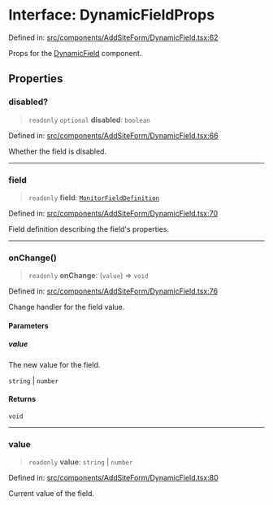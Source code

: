 # Interface: DynamicFieldProps

Defined in: [src/components/AddSiteForm/DynamicField.tsx:62](https://github.com/Nick2bad4u/Uptime-Watcher/blob/main/src/components/AddSiteForm/DynamicField.tsx#L62)

Props for the [DynamicField](../functions/DynamicField.md) component.

## Properties

### disabled?

> `readonly` `optional` **disabled**: `boolean`

Defined in: [src/components/AddSiteForm/DynamicField.tsx:66](https://github.com/Nick2bad4u/Uptime-Watcher/blob/main/src/components/AddSiteForm/DynamicField.tsx#L66)

Whether the field is disabled.

***

### field

> `readonly` **field**: [`MonitorFieldDefinition`](../../../../../shared/types/interfaces/MonitorFieldDefinition.md)

Defined in: [src/components/AddSiteForm/DynamicField.tsx:70](https://github.com/Nick2bad4u/Uptime-Watcher/blob/main/src/components/AddSiteForm/DynamicField.tsx#L70)

Field definition describing the field's properties.

***

### onChange()

> `readonly` **onChange**: (`value`) => `void`

Defined in: [src/components/AddSiteForm/DynamicField.tsx:76](https://github.com/Nick2bad4u/Uptime-Watcher/blob/main/src/components/AddSiteForm/DynamicField.tsx#L76)

Change handler for the field value.

#### Parameters

##### value

The new value for the field.

`string` | `number`

#### Returns

`void`

***

### value

> `readonly` **value**: `string` \| `number`

Defined in: [src/components/AddSiteForm/DynamicField.tsx:80](https://github.com/Nick2bad4u/Uptime-Watcher/blob/main/src/components/AddSiteForm/DynamicField.tsx#L80)

Current value of the field.
